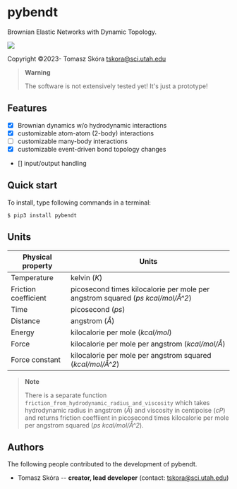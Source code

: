 # pybendt
Brownian Elastic Networks with Dynamic Topology.

![](https://github.com/tskora/pybendt/blob/main/examples/2dist_criterion.gif?raw=true)

Copyright &copy;2023- Tomasz Skóra [tskora@sci.utah.edu](mailto:tskora@sci.utah.edu)

> **Warning**
> 
> The software is not extensively tested yet! It's just a prototype!

## Features

- [x] Brownian dynamics w/o hydrodynamic interactions
- [x] customizable atom-atom (2-body) interactions
- [ ] customizable many-body interactions
- [x] customizable event-driven bond topology changes
- [] input/output handling

## Quick start

To install, type following commands in a terminal:
```shell
$ pip3 install pybendt
```

## Units

| Physical property | Units |
|---|---|
| Temperature | kelvin (*K*) |
| Friction coefficient | picosecond times kilocalorie per mole per angstrom squared (*ps kcal/mol/Å^2*) |
| Time | picosecond (*ps*) |
| Distance | angstrom (*Å*) |
| Energy | kilocalorie per mole (*kcal/mol*) |
| Force | kilocalorie per mole per angstrom (*kcal/mol/Å*) |
| Force constant | kilocalorie per mole per angstrom squared (*kcal/mol/Å^2*) |

> **Note**
> 
> There is a separate function ``friction_from_hydrodynamic_radius_and_viscosity`` which takes hydrodynamic radius in angstrom (*Å*) and viscosity in centipoise (*cP*) and returns friction coeffiient in picosecond times kilocalorie per mole per angstrom squared (*ps kcal/mol/Å^2*).

## Authors

The following people contributed to the development of pybendt.

- Tomasz Skóra -- **creator, lead developer** (contact: tskora@sci.utah.edu)
